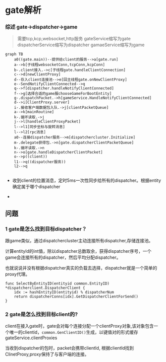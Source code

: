 # gate解析



### 综述 gate->dispatcher->game
>需要tcp,kcp,websocket,http服务
>gateService缩写为gate
>dispatcherService缩写为dispatcher
>gamaeService缩写为game

```mermaid
graph TB
    a0((gate.main))--提供给client的服务-->a[gate.run]
    a-->b[子线程websocketConn,tcpConn,kcpConn]
    b-.client接入.->c[子线程gate.handleClientConnection]
    c-->d[newClientProxy]
    d--存入client连接池-->e[回主线程gate.onNewClientProxy]
    e--SendNotifyClientConnected-->q
    q-->f[dispatcher.handleNotifyClientConnected]
    f-->g[选择合适的game服chooseGameForBootEntity]
    g-.dispatchPacket.->h[gameService.HandleNotifyClientConnected]
    d-->i[ClientProxy.server]
    i-.接收客户端数据包入队.->j[clientPacketQueue]
    a-->k[mainRoutine]
    k-.循环读取.->j
    j-->l[handleClientProxyPacket]
    l-->l1[同步坐标与旋转消息]
    l-->l2[rpc消息]
    a0--连接dispatcher服务-->m[dispatchercluster.Initialize]
    m-.delegate获得包.->n[gate.dispatcherClientPacketQueue]
    k-.循环读取.->n
    n-->o[gate.handleDispatcherClientPacket]
    o-->p((client))
    l1-->q((dispatcher服务))
    l2-->q


```

* 收到client的位置消息，定时5ms一次性同步给所有的dispatcher。根据entity确定属于哪个dispatcher

* 


## 问题

 ### 1 gate是怎么找到目标dispatcher？

跟game类似，通过dispatchercluster主动连接所有dispatcher,存储连接池。

计算entityId的int值，除以dispatcher总数取余，获得dispatcher序号，一个game会连接所有的dispatcher，然后平均分配dispatcher。

也就说说并没有根据dispatcher真实的负载去选择，dispatcher就是一个简单的proxy代理。

```
func SelectByEntityID(entityid common.EntityID) *dispatcherclient.DispatcherClient {
	idx := hashEntityID(entityid) % dispatcherNum
	return dispatcherConns[idx].GetDispatcherClientForSend()
}
```

 ### 2 gate是怎么找到目标client的?

 client在接入gate时，gate会对每个连接分配一个clientProxy对象,该对象包含一个唯一的clientid，`common.GenClientID()`生成，以键值对的形式缓存gateService.clientProxies

 当收到dispatcher的包时，packet会携带clientId, 根据clientId找到ClinetProxy,proxy保持了与客户端的连接。
 